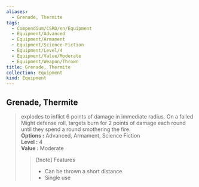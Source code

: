 ```yaml
---
aliases:
  - Grenade, Thermite
tags:
  - Compendium/CSRD/en/Equipment
  - Equipment/Advanced
  - Equipment/Armament
  - Equipment/Science-Fiction
  - Equipment/Level/4
  - Equipment/Value/Moderate
  - Equipment/Weapon/Thrown
title: Grenade, Thermite
collection: Equipment
kind: Equipment
---
```

## Grenade, Thermite  
  
>explodes to inflict 6 points of damage in immediate radius. On a failed Might defense roll, targets burn for 2 points of damage each round until they spend a round smothering the fire.  
> **Options :** Advanced, Armament, Science Fiction  
> **Level :** 4  
> **Value :** Moderate  
>>[!note] Features  
>> - Can be thrown a short distance  
>> - Single use